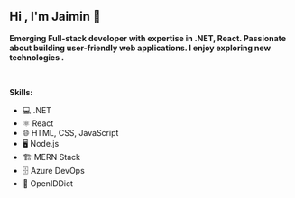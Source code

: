 ## Hi , I'm Jaimin 👋

**Emerging Full-stack developer with expertise in .NET, React. Passionate about building user-friendly web applications. I enjoy exploring new technologies .**

<br>

**Skills:**
- 💻 .NET
- ⚛️ React
- 🌐 HTML, CSS, JavaScript
- 🖥️ Node.js
- 🏗️ MERN Stack
- 🗄️ Azure DevOps
- 🔐 OpenIDDict 

<br>
